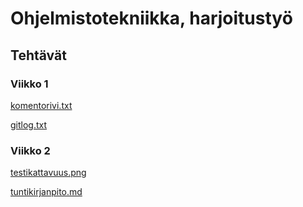 # Ohjelmistotekniikka, harjoitustyö

## Tehtävät
### Viikko 1

[komentorivi.txt](https://github.com/SaNi19/ot-harjoitustyo/blob/master/laskarit/viikko1/komentorivi.txt)

[gitlog.txt](https://github.com/SaNi19/ot-harjoitustyo/blob/master/laskarit/viikko1/gitlog.txt)

### Viikko 2

[testikattavuus.png](https://github.com/SaNi19/ot-harjoitustyo/blob/master/laskarit/viikko2/Testikattavuus.png)

[tuntikirjanpito.md](https://github.com/SaNi19/ot-harjoitustyo/blob/master/app/dokumentaatio/tuntikirjanpito.md)
